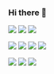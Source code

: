 ### Hi there 👋

![](https://img.shields.io/badge/Python-Language-informational?style=for-the-badge&logo=python&logoColor=white&color=2bbc8a)
![](https://img.shields.io/badge/Javascript-Language-informational?style=for-the-badge&logo=javascript&logoColor=white&color=2bbc8a)
![](https://img.shields.io/badge/C-Language-informational?style=for-the-badge&logo=c&logoColor=white&color=2bbc8a)

![](https://img.shields.io/badge/Flask-Tool-informational?style=for-the-badge&logo=flask&logoColor=white&color=2bbc8a)
![](https://img.shields.io/badge/React-Tool-informational?style=for-the-badge&logo=react&logoColor=white&color=2bbc8a)
![](https://img.shields.io/badge/Angular-Tool-informational?style=for-the-badge&logo=angular&logoColor=white&color=2bbc8a)
![](https://img.shields.io/badge/MySQL-Tool-informational?style=for-the-badge&logo=mysql&logoColor=white&color=2bbc8a)

![](https://img.shields.io/badge/Linux-OS-informational?style=for-the-badge&logo=linux&logoColor=white&color=2bbc8a)
![](https://img.shields.io/badge/mac-OS-informational?style=for-the-badge&logo=macos&logoColor=white&color=2bbc8a)
![](https://img.shields.io/badge/Shell-Bash-informational?style=for-the-badge&logo=gnu-bash&logoColor=white&color=2bbc8a)

<!--
**LevonAr/LevonAr** is a ✨ _special_ ✨ repository because its `README.md` (this file) appears on your GitHub profile.

Here are some ideas to get you started:

- 🔭 I’m currently working on ...
- 🌱 I’m currently learning ...
- 👯 I’m looking to collaborate on ...
- 🤔 I’m looking for help with ...
- 💬 Ask me about ...
- 📫 How to reach me: ...
- 😄 Pronouns: ...
- ⚡ Fun fact: ...
-->
